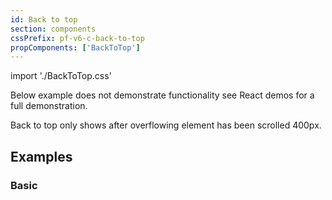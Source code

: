 ```yaml
---
id: Back to top
section: components
cssPrefix: pf-v6-c-back-to-top
propComponents: ['BackToTop']
---
```


import './BackToTop.css'

Below example does not demonstrate functionality see React demos for a full demonstration.

Back to top only shows after overflowing element has been scrolled 400px.

## Examples

### Basic

```ts file="./BackToTopBasic.tsx"
```

